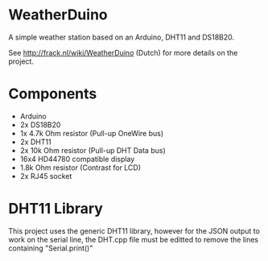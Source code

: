 WeatherDuino
============

A simple weather station based on an Arduino, DHT11 and DS18B20.

See http://frack.nl/wiki/WeatherDuino (Dutch) for more details on the project.

Components
==========
* Arduino
* 2x DS18B20
* 1x 4.7k Ohm resistor (Pull-up OneWire bus)
* 2x DHT11
* 2x 10k Ohm resistor (Pull-up DHT Data bus)
* 16x4 HD44780 compatible display
* 1.8k Ohm resistor (Contrast for LCD)
* 2x RJ45 socket

DHT11 Library
=============

This project uses the generic DHT11 library, however for the JSON output to work
on the serial line, the DHT.cpp file must be editted to remove the lines 
containing "Serial.print()"
